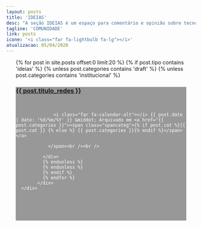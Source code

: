 ```yaml
---
layout: posts
title: 'IDEIAS'
desc: "A seção IDEIAS é um espaço para comentário e opinião sobre tecnologia. Convidamos jornalistas, especialistas e entusiastas a colaborarem com essa seção. Se você tem experiências sobre tecnologia para compartilhar, mande um email para <a href='mailto:nucleo@voltdata.info'>nucleo@voltdata.info</a>"
tagline: 'COMUNIDADE'
link: posts
icone: '<i class="far fa-lightbulb fa-lg"></i>'
atualizacao: 05/04/2020
---
```


<div class="container" style="padding: 0 5% 0px;max-width:850px">
          <div class="row">
{% for post in site.posts offset:0 limit:20 %}
{% if post.tipo contains 'ideias' %}
{% unless post.categories contains 'draft' %}
{% unless post.categories contains 'institucional' %}
        <div class="indexpost" style="border-bottom:1px solid #fff;margin:0 auto;background: url('../img/{{ site.baseurl }}{{ post.background }}') rgba(0, 0, 0, 0.4);">
              <a href="{{ post.url | prepend: site.baseurl | replace: '//', '/' }}">
                <h3 class="page-ttt">{{ post.titulo_redes }}</h3></a>
                <br />
                <span class="arquivado" style="color:#fff">

                  <i class="far fa-calendar-alt"></i> {{ post.date | date: '%d/%m/%Y' }} &middot; Arquivado em <a href="{{ post.categories }}"><span class="spancateg">{% if post.cat %}{{ post.cat }} {% else %} {{ post.categories }}{% endif %}</span></a>

                </span><br /><br />

              </div>
              {% endunless %}
              {% endunless %}
              {% endif %}
              {% endfor %}
            </div>
      </div>


<br /><br /><br />

<style>
  .row [class*='col-'] {
  background-clip: content-box;
  min-height: 120px;
  margin-bottom: 10px;
}

.tall {
  height: 160px;
}
.taller {
  height: 200px;
}

</style>

<script type="text/javascript">
  $('.row').masonry({
  itemSelector : '.col-xs-6'
});
</script>
